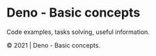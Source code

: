# Deno - Basic concepts

Code examples, tasks solving, useful information.

© 2021 | Deno - Basic concepts.
